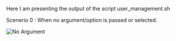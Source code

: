 Here I am presenting the output of the script user_management.sh

Scenerio 0 : When no argument/option is passed or selected.

![No Argument](https://github.com/Kiravadi/BashBlaze-7-Days-of-Bash-Scripting-Challenge/assets/55143259/dd949e41-a2ce-473f-93e9-d990dffdaae9)
